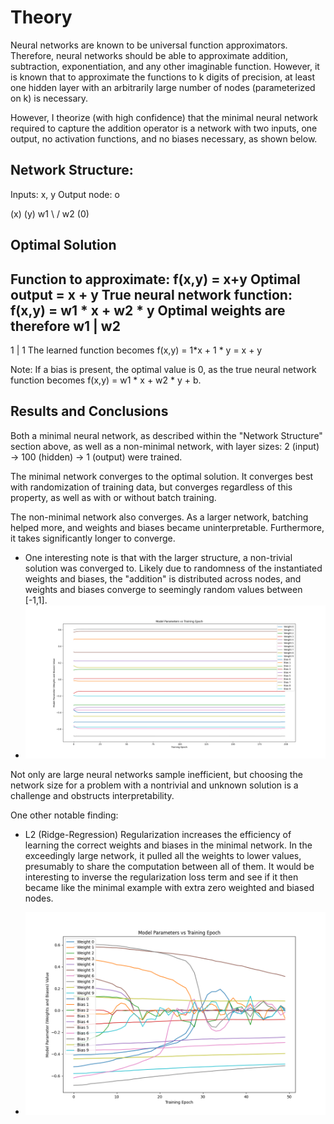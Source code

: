 # Theory

Neural networks are known to be universal function approximators. Therefore, neural networks should be able to  approximate addition, subtraction, exponentiation, and any other imaginable function. However, it is known that to approximate the functions to k digits of precision, at least one hidden layer with an arbitrarily large number of nodes (parameterized on k) is necessary. 

However, I theorize (with high confidence) that the minimal neural network required to capture the addition operator is a network with two inputs, one output, no activation functions, and no biases necessary, as shown below.

## Network Structure:

Inputs: x, y
Output node: o


  (x)   (y)
 w1 \   / w2
     (0)

## Optimal Solution
Function to approximate: f(x,y) = x+y
Optimal output = x + y
True neural network function: f(x,y) = w1 * x + w2 * y
Optimal weights are therefore
w1 | w2
-------
1  | 1 
The learned function becomes f(x,y) = 1*x + 1 * y = x + y

Note: If a bias is present, the optimal value is 0, as the true neural network function becomes f(x,y) = w1 * x + w2 * y + b.


## Results and Conclusions

Both a minimal neural network, as described within the "Network Structure" section above, as well as a non-minimal network, with layer sizes: 2 (input) -> 100 (hidden) -> 1 (output) were trained.

The minimal network converges to the optimal solution. It converges best with randomization of training data, but converges regardless of this property, as well as with or without batch training.

The non-minimal network also converges. As a larger network, batching helped more, and weights and biases became uninterpretable. Furthermore, it takes significantly longer to converge.
 - One interesting note is that with the larger structure, a non-trivial solution was converged to. Likely due to randomness of the instantiated weights and biases, the "addition" is distributed across nodes, and weights and biases converge to seemingly random values between [-1,1].
 - ![alt text](figures/nonminimal_structure/Neural_addition_Parameters_learned_Symmetric_signed_values_Shuffled_Batched.png)

Not only are large neural networks sample inefficient, but choosing the network size for a problem with a nontrivial and unknown solution is a challenge and obstructs interpretability.


One other notable finding:

 - L2 (Ridge-Regression) Regularization increases the efficiency of learning the correct weights and biases in the minimal network. In the exceedingly large network, it pulled all the weights to lower values, presumably to share the computation between all of them. It would be interesting to inverse the regularization loss term and see if it then became like the minimal example with extra zero weighted and biased nodes.

 - ![alt text](figures/regularization/Non_minimal_Neural_addition_Parameters_learned_Symmetric_signed_values_Shuffled_Batched_With_regularization.png)
